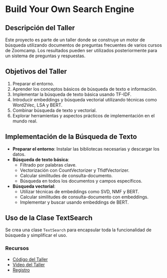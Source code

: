 # Build Your Own Search Engine

## Descripción del Taller
Este proyecto es parte de un taller donde se construye un motor de búsqueda utilizando documentos de preguntas frecuentes de varios cursos de Zoomcamp. Los resultados pueden ser utilizados posteriormente para un sistema de preguntas y respuestas.

## Objetivos del Taller
1. Preparar el entorno.
2. Aprender los conceptos básicos de búsqueda de texto e información.
3. Implementar la búsqueda de texto básica usando TF-IDF.
4. Introducir embeddings y búsqueda vectorial utilizando técnicas como Word2Vec, LSA y BERT.
5. Combinar búsqueda de texto y vectorial.
6. Explorar herramientas y aspectos prácticos de implementación en el mundo real.

## Implementación de la Búsqueda de Texto
- **Preparar el entorno**: Instalar las bibliotecas necesarias y descargar los datos.
- **Búsqueda de texto básica**:
  - Filtrado por palabras clave.
  - Vectorización con CountVectorizer y TfidfVectorizer.
  - Calcular similitudes de consulta-documento.
  - Búsqueda en todos los documentos y campos específicos.
- **Búsqueda vectorial**:
  - Utilizar técnicas de embeddings como SVD, NMF y BERT.
  - Calcular similitudes de consulta-documento con embeddings.
  - Implementar y buscar usando embeddings de BERT.

## Uso de la Clase TextSearch
Se crea una clase `TextSearch` para encapsular toda la funcionalidad de búsqueda y simplificar el uso.

### Recursos
- [Código del Taller](https://github.com/alexeygrigorev/minsearch)
- [Video del Taller](https://www.youtube.com/watch?v=nMrGK5QgPVE)
- [Registro](https://lu.ma/jsyob4df)

